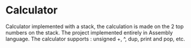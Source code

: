 # Calculator
Calculator implemented with a stack, the calculation is made on the 2 top numbers on the stack. The project implemented entirely in Assembly language. The calculator supports : unsigned +, ^, dup, print and pop, etc.
